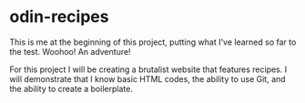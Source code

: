 # odin-recipes
This is me at the beginning of this project, putting what I've learned so far to the test. Woohoo! An adventure!

For this project I will be creating a brutalist website that features recipes. I will demonstrate that I know basic HTML codes, the ability to use Git, and the ability to create a boilerplate.